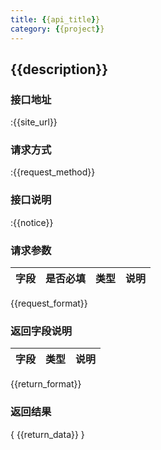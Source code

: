 ```yaml
---
title: {{api_title}}
category: {{project}}
---
```


## {{description}}

### 接口地址 
:{{site_url}}

### 请求方式
:{{request_method}}

### 接口说明
:{{notice}}

### 请求参数
| 字段     | 是否必填   |   类型     | 说明                       |
|:---------|:----|:-----------|:-----------------------------|
{{request_format}}

###  返回字段说明
| 字段               | 类型  | 说明                  |
|:----------|:-------|:-----------------------|
{{return_format}}

### 返回结果 
{
    {{return_data}}
}